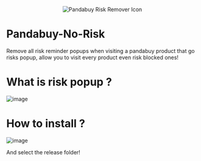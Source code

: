 
<p align="center">
  <img src="https://github.com/yuxontop/Pandabuy-No-Risk/assets/99289712/329a4190-0df9-4487-bbee-308e23d4a0d2" alt="Pandabuy Risk Remover Icon"/>
</p>

# Pandabuy-No-Risk
Remove all risk reminder popups when visiting a pandabuy product that go risks popup, allow you to visit every product even risk blocked ones!

# What is risk popup ? 

![image](https://github.com/yuxontop/Pandabuy-No-Risk/assets/99289712/2d169922-5f46-40d6-b6ff-9d8617beb98d)

# How to install ?

![image](https://github.com/yuxontop/Pandabuy-No-Risk/assets/99289712/a78b6a28-7d0c-4d3e-8855-bb23e7484374)

And select the release folder!





